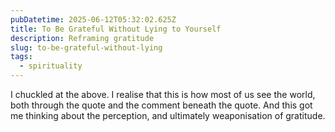 ```yaml
---
pubDatetime: 2025-06-12T05:32:02.625Z
title: To Be Grateful Without Lying to Yourself
description: Reframing gratitude
slug: to-be-grateful-without-lying
tags:
  - spirituality
---
```


I chuckled at the above. I realise that this is how most of us see the world, both through the quote and the comment beneath the quote. And this got me thinking about the perception, and ultimately weaponisation of gratitude.

